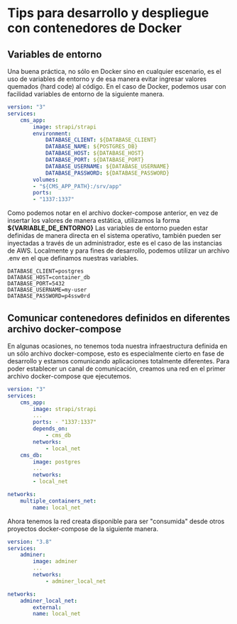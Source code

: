 # Tips para desarrollo y despliegue con contenedores de Docker

## Variables de entorno
Una buena práctica, no sólo en Docker sino en cualquier escenario, es el uso de variables de entorno y de esa manera evitar ingresar valores quemados (hard code) al código.
En el caso de Docker, podemos usar con facilidad variables de entorno de la siguiente manera.
```yaml
version: "3"
services:
	cms_app:
		image: strapi/strapi
		environment:
			DATABASE_CLIENT: ${DATABASE_CLIENT}
			DATABASE_NAME: ${POSTGRES_DB}
			DATABASE_HOST: ${DATABASE_HOST}
			DATABASE_PORT: ${DATABASE_PORT}
			DATABASE_USERNAME: ${DATABASE_USERNAME}
			DATABASE_PASSWORD: ${DATABASE_PASSWORD}
		volumes:
		- "${CMS_APP_PATH}:/srv/app"
		ports:
		- "1337:1337"
```
Como podemos notar en el archivo docker-compose anterior, en vez de insertar los valores de manera estática, utilizamos la forma **${VARIABLE_DE_ENTORNO}**
Las variables de entorno pueden estar definidas de manera directa en el sistema operativo, también pueden ser inyectadas a través de un administrador, este es el caso de las instancias de AWS. Localmente y para fines de desarrollo, podemos utilizar un archivo .env en el que definamos nuestras variables.
```
DATABASE_CLIENT=postgres
DATABASE_HOST=container_db
DATABASE_PORT=5432
DATABASE_USERNAME=my-user
DATABASE_PASSWORD=p4ssw0rd
```
## Comunicar contenedores definidos en diferentes archivo docker-compose
En algunas ocasiones, no tenemos toda nuestra infraestructura definida en un sólo archivo docker-compose, esto es especialmente cierto en fase de desarrollo y estamos comunicando aplicaciones totalmente diferentes.
Para poder establecer un canal de comunicación, creamos una red en el primer archivo docker-compose que ejecutemos.
```yaml
version: "3"
services:
	cms_app:
		image: strapi/strapi
		...
		ports: - "1337:1337"
		depends_on:
			- cms_db
		networks:
			- local_net
	cms_db:
		image: postgres
		...
		networks:
		- local_net

networks:
	multiple_containers_net:
		name: local_net
```
Ahora tenemos la red creata disponible para ser "consumida" desde otros proyectos docker-compose de la siguiente manera.

```yaml
version: "3.8"
services:
	adminer:
		image: adminer
		...
		networks:
			- adminer_local_net

networks:
	adminer_local_net:
		external:
		name: local_net
```
<!--stackedit_data:
eyJoaXN0b3J5IjpbMTMwMDI4MjE0MCwxODk2NzY2MzY4LDc5OD
EzNTI4NCw2NzMxMTI4NTQsMTg4MDc1MDU0LC02NTA1NjU5MDFd
fQ==
-->